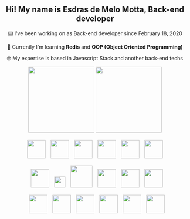 <h2 align="center">Hi! My name is Esdras de Melo Motta, Back-end developer</h2>

<div align="center">
    <p>⌨️ I've been working on as Back-end developer since February 18, 2020</p>
    <p>📜 Currently I'm learning <b>Redis</b> and <b>OOP (Object Oriented Programming)</b></p>
    <p>🤓 My expertise is based in Javascript Stack and another back-end techs</p>
</div>

<div align="center">
  <img height="180em" src="https://github-readme-stats.vercel.app/api?username=esdrasmelo&show_icons=true&theme=dracula">
  <img height="180em" src="https://github-readme-stats.vercel.app/api/top-langs/?username=Esdrasmelo&layout=compact&langs_count=7&theme=dracula"/>

</div>

<div style="display: inline_block" align="center"><br>
  <img height="50px" src="https://cdn.jsdelivr.net/gh/devicons/devicon/icons/typescript/typescript-original.svg" />
  <img style="margin-left:10px" height="50px" src="https://cdn.jsdelivr.net/gh/devicons/devicon/icons/javascript/javascript-original.svg" />        
  <img style="margin-left:10px" height="50px" src="https://cdn.jsdelivr.net/gh/devicons/devicon/icons/nestjs/nestjs-plain.svg" />
  <img style="margin-left:10px" height="50px" src="https://cdn.jsdelivr.net/gh/devicons/devicon/icons/express/express-original.svg" />
  <img style="margin-left:10px" height="50px" src="https://cdn.jsdelivr.net/gh/devicons/devicon/icons/graphql/graphql-plain-wordmark.svg" />
  <img style="margin-left:10px" height="50px" src="https://cdn.jsdelivr.net/gh/devicons/devicon/icons/bash/bash-original.svg" />
</div>
<div style="display: inline_block" align="center"><br>
  <img style="margin-left:10px;" height="50px" src="https://cdn.jsdelivr.net/gh/devicons/devicon/icons/sequelize/sequelize-original.svg" />
  <img style="margin-left:10px;" height="30px" src="https://img.shields.io/badge/Prisma-3982CE?style=for-the-badge&logo=Prisma&logoColor=white" />
  <img style="margin-left:10px;" height="60px" src="https://cdn.jsdelivr.net/gh/devicons/devicon/icons/docker/docker-original.svg" />
  <img style="margin-left:10px;" height="50px" src="https://cdn.jsdelivr.net/gh/devicons/devicon/icons/linux/linux-original.svg" />
  <img style="margin-left:10px;" height="50px" src="https://cdn.jsdelivr.net/gh/devicons/devicon/icons/git/git-original.svg" />  
  <img style="margin-left:10px;" height="50px" src="https://cdn.jsdelivr.net/gh/devicons/devicon/icons/vscode/vscode-original.svg" />  
</div>
<div style="display: inline_block" align="center"><br>
  <img style="margin-left:10px;" height="50px" src="https://cdn.jsdelivr.net/gh/devicons/devicon/icons/github/github-original.svg" />
  <img style="margin-left:10px;" height="50px" src="https://cdn.jsdelivr.net/gh/devicons/devicon/icons/markdown/markdown-original.svg" />
  <img style="margin-left:10px;" height="50px" src="https://cdn.jsdelivr.net/gh/devicons/devicon/icons/jest/jest-plain.svg" />
  <img style="margin-left:10px;" height="50px" src="https://cdn.jsdelivr.net/gh/devicons/devicon/icons/mysql/mysql-original.svg" />
  <img style="margin-left:10px;" height="50px" src="https://cdn.jsdelivr.net/gh/devicons/devicon/icons/postgresql/postgresql-original.svg" />
  <img style="margin-left:10px;" height="50px" src="https://cdn.jsdelivr.net/gh/devicons/devicon/icons/redis/redis-original.svg" />
</div>
